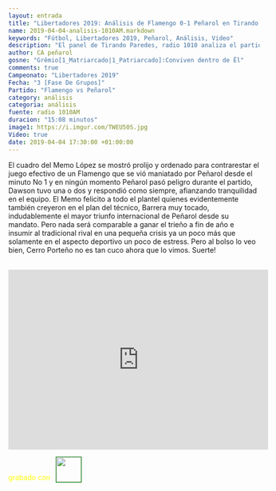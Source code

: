 ```yaml
---
layout: entrada
title: "Libertadores 2019: Análisis de Flamengo 0-1 Peñarol en Tirando radio 1010"
name: 2019-04-04-analisis-1010AM.markdown
keywords: "Fútbol, Libertadores 2019, Peñarol, Análisis, Video"
description: "El panel de Tirando Paredes, radio 1010 analiza el partido de anoche, el gran triunfo de Peñarol en el plano internaci0nal"
author: CA peñarol
gosne: "Grêmio[1_Matriarcado|1_Patriarcado]:Conviven dentro de Êl"
comments: true
Campeonato: "Libertadores 2019"
Fecha: "3 [Fase De Grupos]"
Partido: "Flamengo vs Peñarol"
category: análisis
categoria: análisis
fuente: radio 1010AM
duracion: "15:08 minutos"
image1: https://i.imgur.com/TWEU50S.jpg
Video: true
date: 2019-04-04 17:30:00 +01:00:00
---
```


El cuadro del Memo López se mostró prolijo y ordenado para contrarestar el juego efectivo de un Flamengo que se vió maniatado por Peñarol desde el minuto No 1 y en ningún momento Peñarol pasó peligro durante el partido, Dawson tuvo una o dos y respondió como siempre, afianzando tranquilidad en el equipo. El Memo felicito a todo el plantel quienes evidentemente también creyeron en el plan del técnico, Barrera muy tocado, indudablemente el mayor triunfo internacional de Peñarol desde su mandato. Pero nada será comparable a ganar el trieño a fin de año e insumir al tradicional rival en una pequeña crisis ya un poco más que solamente en el aspecto deportivo un poco de estress. Pero al bolso lo veo bien, Cerro Porteño no es tan cuco ahora que lo vimos. Suerte!

<br>

<iframe width="521" height="360" src="https://www.youtube.com/embed/4io8SuCJ0c0" frameborder="0" allow="accelerometer; autoplay; encrypted-media; gyroscope; picture-in-picture" allowfullscreen></iframe>

<span style="color:yellow;">grabado con</span> <a href="http://ffmpeg.org"><img src="{{ site.url }}/images/ffmpeg.png" width="50px" style="border:1px solid green;vertical-align: sub;margin-left:7px;"></a>
